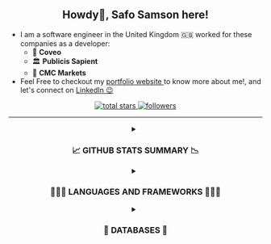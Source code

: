 <h2 align="center"> Howdy👋, Safo Samson here!</h2>

* I am a software engineer in the United Kingdom 🇬🇧 worked for these companies as a developer:
  * 🏢 <b>Coveo</b>
  * 🏛️ <b>Publicis Sapient</b> 
  * 🏦 <b>CMC Markets</b>
* Feel Free to checkout my <a href="https://safosamson.me/about" target="_blank"> portfolio website </a> to know more about me!, and let's connect on <a href="https://www.linkedin.com/in/safosamson/" target="_blank"> LinkedIn 😉</a>

<!-- Social badges section -->
<p align="center">
  <a href="https://github.com/Safo-Samson?tab=repositories&sort=stargazers">
    <img alt="total stars" title="Total stars on GitHub" src="https://custom-icon-badges.demolab.com/github/stars/Safo-Samson?color=55960c&style=for-the-badge&labelColor=488207&logo=star"/>
  </a>
  <a href="https://github.com/Safo-Samson?tab=followers">
    <img alt="followers" title="Follow me on Github" src="https://custom-icon-badges.demolab.com/github/followers/Safo-Samson?color=236ad3&labelColor=1155ba&style=for-the-badge&logo=person-add&label=Follow&logoColor=white"/>
  </a>


<!--   <a href="https://github.com/DenverCoder1/Simple-View-Counter">
    <img alt="views" title="GitHub profile views" src="https://freshidea.com/jonah/app/DenverCoder1-profile-views"/></a> -->
<!--  Badges with custom icons - https://github.com/DenverCoder1/custom-icon-badges
View counter - https://github.com/DenverCoder1/Simple-View-Counter -->
</p>

---
  
<details> 
 <summary align="center"><h3>📈 GITHUB STATS SUMMARY 📉</h3> </summary>
<div align="center">
  <a href="#"><img alt="Samson's Github Stats" src="https://denvercoder1-github-readme-stats.vercel.app/api/?username=Safo-Samson&show_icons=true&include_all_commits=true&count_private=true&theme=react&hide_border=true&bg_color=1F222E&title_color=F85D7F&icon_color=F8D866&rank_icon=github" height="192px" /></a>
  <a href="#">    <img title="🔥 Safo's streak! Boy on fire!!!" alt="DenverCoder1's streak" src="https://github-readme-streak-stats-9m8ugfa77-denvercoder1.vercel.app/?user=Safo-Samson&theme=monokai-metallian&hide_border=true" /></a>
 <!-- the graph comes here-->
   <a href="#"><img alt="Samson's Activity Graph" src="https://github-readme-activity-graph.vercel.app/graph/?username=Safo-Samson&bg_color=1F222E&color=F8D866&line=F85D7F&point=FFFFFF&hide_border=true" /></a>

</div>
  <br/>
</details>

<details> 
 <summary align="center"><h3>👨🏽‍💻 LANGUAGES AND FRAMEWORKS 👨🏽‍💻</h3> </summary>

<div align="center">
  <img alt="Java" width="50px" src="https://cdn.jsdelivr.net/gh/devicons/devicon@latest/icons/java/java-original-wordmark.svg"/> &nbsp;&nbsp;&nbsp;&nbsp;
  <img alt="JavaScript" width="50px" src="https://cdn.jsdelivr.net/gh/devicons/devicon@latest/icons/javascript/javascript-original.svg"/> &nbsp;&nbsp;&nbsp;&nbsp;
  <img alt="React" width="50px" src="https://cdn.jsdelivr.net/gh/devicons/devicon@latest/icons/react/react-original-wordmark.svg"/> &nbsp;&nbsp;&nbsp;&nbsp;
  <img alt="TypeScript" width="50px" src="https://cdn.jsdelivr.net/gh/devicons/devicon@latest/icons/typescript/typescript-original.svg"/> &nbsp;&nbsp;&nbsp;&nbsp;
  <img alt="Flutter" width="50px" src="https://cdn.jsdelivr.net/gh/devicons/devicon@latest/icons/flutter/flutter-original.svg"/> &nbsp;&nbsp;&nbsp;&nbsp;
  <img alt="HTML" width="50px" src="https://cdn.jsdelivr.net/gh/devicons/devicon@latest/icons/html5/html5-plain-wordmark.svg"/> &nbsp;&nbsp;&nbsp;&nbsp;
  <img alt="CSS" width="50px" src="https://cdn.jsdelivr.net/gh/devicons/devicon@latest/icons/css3/css3-plain-wordmark.svg"/> &nbsp;&nbsp;&nbsp;&nbsp;
  <img alt="AWS" width="50px" src="https://cdn.jsdelivr.net/gh/devicons/devicon@latest/icons/amazonwebservices/amazonwebservices-original-wordmark.svg"/> &nbsp;&nbsp;&nbsp;&nbsp;
<!--   <img alt="NodeJS" width="50px" src="https://cdn.jsdelivr.net/gh/devicons/devicon@latest/icons/nodejs/nodejs-plain-wordmark.svg"/> &nbsp;&nbsp;&nbsp;&nbsp; -->
  <img alt="Python" width="50px" src="https://cdn.jsdelivr.net/gh/devicons/devicon@latest/icons/python/python-original-wordmark.svg"/> &nbsp;&nbsp;&nbsp;&nbsp;
  <img alt="C++" width="50px" src="https://cdn.jsdelivr.net/gh/devicons/devicon@latest/icons/cplusplus/cplusplus-original.svg"/> &nbsp;&nbsp;&nbsp;&nbsp;
  <img alt="Spring" width="50px" src="https://cdn.jsdelivr.net/gh/devicons/devicon@latest/icons/spring/spring-original-wordmark.svg"/> &nbsp;&nbsp;&nbsp;&nbsp;
<!--   <img alt="docker" width="50px" src="https://cdn.jsdelivr.net/gh/devicons/devicon@latest/icons/docker/docker-plain-wordmark.svg"/> &nbsp;&nbsp;&nbsp;&nbsp; -->
<!--   <img alt="Junit" width="50px" src="https://cdn.jsdelivr.net/gh/devicons/devicon@latest/icons/junit/junit-plain-wordmark.svg"/> &nbsp;&nbsp;&nbsp;&nbsp;
  <img alt="SalesForce" width="50px" src="https://cdn.jsdelivr.net/gh/devicons/devicon@latest/icons/salesforce/salesforce-original.svg"/> -->
</div>
<br/>
</details> 

<details> 
 <summary align="center"><h3 align="center">🔢 DATABASES 🔢</h3> </summary>

<div style="display: flex; flex-wrap: wrap; gap: 10px;" align="center">
    <a href="#"><img alt="MongoDB" src="https://img.shields.io/badge/MongoDB-4ea94b.svg?logo=mongodb&logoColor=white" style="height: 30px;"></a>
    <a href="#"><img alt="MySQL" src="https://img.shields.io/badge/MySQL-00f.svg?logo=mysql&logoColor=white" style="height: 30px;"></a>
    <a href="#"><img alt="Oracle" src="https://img.shields.io/badge/Oracle-F00000.svg?logo=oracle&logoColor=white" style="height: 30px;"></a>
    <a href="#"><img alt="PostgreSQL" src="https://img.shields.io/badge/PostgreSQL-316192.svg?logo=postgresql&logoColor=white" style="height: 30px;"></a>
    <a href="#"><img alt="SQLite" src="https://img.shields.io/badge/SQLite-07405e.svg?logo=sqlite&logoColor=white" style="height: 30px;"></a>
    <a href="#"><img alt="Firebase" src="https://img.shields.io/badge/Firebase-ffca28.svg?logo=firebase&logoColor=black" style="height: 30px;"></a>
    <a href="#"><img alt="MSSQL" src="https://img.shields.io/badge/MSSQL-CC2927.svg?logo=microsoftsqlserver&logoColor=white" style="height: 30px;"></a>
</div>
</details>          

